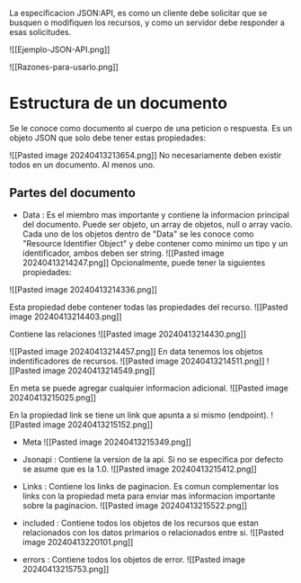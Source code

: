 La especificacion JSON:API, es como un cliente debe solicitar que se busquen o modifiquen los recursos, y como un servidor debe responder a esas solicitudes.

![[Ejemplo-JSON-API.png]]

![[Razones-para-usarlo.png]]

# Estructura de un documento
Se le conoce como documento al cuerpo de una peticion o respuesta. Es un objeto JSON que solo debe tener estas propiedades:

![[Pasted image 20240413213654.png]]
No necesariamente deben existir todos en un documento. Al menos uno.

## Partes del documento
- Data : Es el miembro mas importante y contiene la informacion principal del documento.
Puede ser objeto, un array de objetos, null o array vacio.
Cada uno de los objetos dentro de "Data" se les conoce como "Resource Identifier Object" y debe contener como minimo un tipo y un identificador, ambos deben ser string.
![[Pasted image 20240413214247.png]]
Opcionalmente, puede tener la siguientes propiedades:

![[Pasted image 20240413214336.png]]

Esta propiedad debe contener todas las propiedades del recurso.
![[Pasted image 20240413214403.png]]

Contiene las relaciones
![[Pasted image 20240413214430.png]]

![[Pasted image 20240413214457.png]]
En data tenemos los objetos indentificadores de recursos.
![[Pasted image 20240413214511.png]]
![[Pasted image 20240413214549.png]]

En meta se puede agregar cualquier informacion adicional.
![[Pasted image 20240413215025.png]]

En la propiedad link se tiene un link que apunta a si mismo (endpoint).
![[Pasted image 20240413215152.png]]

- Meta
![[Pasted image 20240413215349.png]]

- Jsonapi : Contiene la version de la api. Si no se especifica por defecto se asume que es la 1.0.
![[Pasted image 20240413215412.png]]

- Links : Contiene los links de paginacion. Es comun complementar los links con la propiedad meta para enviar mas informacion importante sobre la paginacion.
![[Pasted image 20240413215522.png]]

- included : Contiene todos los objetos de los recursos que estan relacionados con los datos primarios o relacionados entre si.
![[Pasted image 20240413220101.png]]

- errors : Contiene todos los objetos de error.
![[Pasted image 20240413215753.png]]
